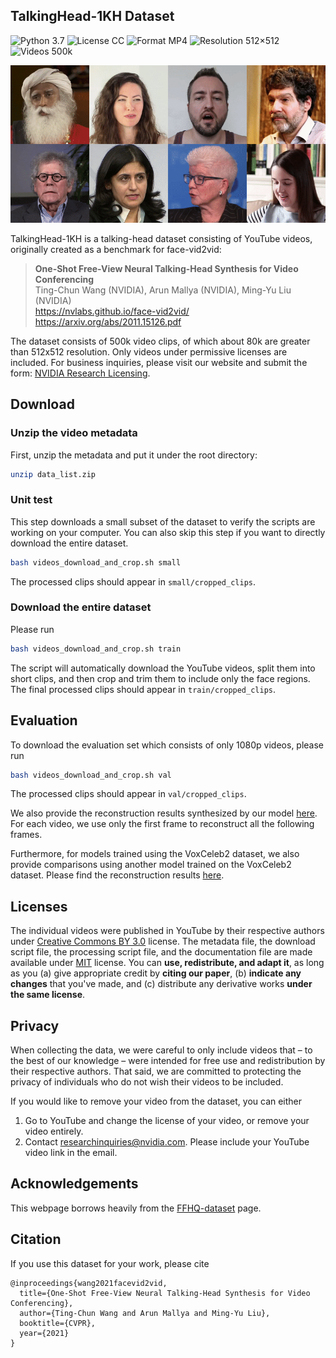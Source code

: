 ## TalkingHead-1KH Dataset
![Python 3.7](https://img.shields.io/badge/python-3.7-green.svg?style=plastic)
![License CC](https://img.shields.io/badge/license-CC-green.svg?style=plastic)
![Format MP4](https://img.shields.io/badge/format-MP4-green.svg?style=plastic)
![Resolution 512&times;512](https://img.shields.io/badge/resolution-512&times;512-green.svg?style=plastic)
![Videos 500k](https://img.shields.io/badge/videos-500,000-green.svg?style=plastic)

<img src='teaser.gif' width='800'/>


TalkingHead-1KH is a talking-head dataset consisting of YouTube videos, originally created as a benchmark for face-vid2vid:

> **One-Shot Free-View Neural Talking-Head Synthesis for Video Conferencing**<br>
> Ting-Chun Wang (NVIDIA), Arun Mallya (NVIDIA), Ming-Yu Liu (NVIDIA)<br>
> https://nvlabs.github.io/face-vid2vid/<br>
> https://arxiv.org/abs/2011.15126.pdf

The dataset consists of 500k video clips, of which about 80k are greater than 512x512 resolution. Only videos under permissive licenses are included.
For business inquiries, please visit our website and submit the form: [NVIDIA Research Licensing](https://www.nvidia.com/en-us/research/inquiries/).


## Download
### Unzip the video metadata
First, unzip the metadata and put it under the root directory:
```bash
unzip data_list.zip
```

### Unit test
This step downloads a small subset of the dataset to verify the scripts are working on your computer. You can also skip this step if you want to directly download the entire dataset.
```bash
bash videos_download_and_crop.sh small
```
The processed clips should appear in `small/cropped_clips`.

### Download the entire dataset
Please run
```bash
bash videos_download_and_crop.sh train
```
The script will automatically download the YouTube videos, split them into short clips, and then crop and trim them to include only the face regions. The final processed clips should appear in `train/cropped_clips`.


## Evaluation
To download the evaluation set which consists of only 1080p videos, please run
```bash
bash videos_download_and_crop.sh val
```
The processed clips should appear in `val/cropped_clips`.

We also provide the reconstruction results synthesized by our model [here](https://drive.google.com/file/d/1BX9zaNL_zowTDruvRB3KvebaSUi3WHWc/view?usp=sharing).
For each video, we use only the first frame to reconstruct all the following frames.

Furthermore, for models trained using the VoxCeleb2 dataset, we also provide comparisons using another model trained on the VoxCeleb2 dataset.
Please find the reconstruction results [here](https://drive.google.com/file/d/1HVCFj7WOy9KHP1J76wn-ZExh-nQnff9g/view?usp=sharing).


## Licenses
The individual videos were published in YouTube by their respective authors under [Creative Commons BY 3.0](https://creativecommons.org/licenses/by/3.0/legalcode) license.
The metadata file, the download script file, the processing script file, and the documentation file are made available under [MIT](LICENSE.txt) license. You can **use, redistribute, and adapt it**, as long as you (a) give appropriate credit by **citing our paper**, (b) **indicate any changes** that you've made, and (c) distribute any derivative works **under the same license**.


## Privacy
When collecting the data, we were careful to only include videos that &ndash; to the best of our knowledge &ndash; were intended for free use and redistribution by their respective authors. That said, we are committed to protecting the privacy of individuals who do not wish their videos to be included.

If you would like to remove your video from the dataset, you can either

1. Go to YouTube and change the license of your video, or remove your video entirely.
2. Contact [researchinquiries@nvidia.com](mailto:researchinquiries@nvidia.com). Please include your YouTube video link in the email.


## Acknowledgements
This webpage borrows heavily from the [FFHQ-dataset](https://github.com/NVlabs/ffhq-dataset) page.

## Citation
If you use this dataset for your work, please cite
```
@inproceedings{wang2021facevid2vid,
  title={One-Shot Free-View Neural Talking-Head Synthesis for Video Conferencing},
  author={Ting-Chun Wang and Arun Mallya and Ming-Yu Liu},
  booktitle={CVPR},
  year={2021}
}
```

